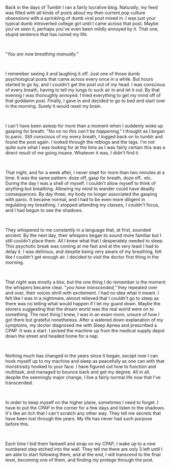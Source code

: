 Back in the days of Tumblr I ran a fairly lucrative blog. Naturally, my feed was filled with all kinds of posts about my then current pop culture obsessions with a sprinkling of dumb viral post mixed in. I was just your typical dumb introverted college girl until I came across that post. Maybe you've seen it, perhaps you've even been mildly annoyed by it. That one, stupid sentence that has ruined my life. 

&#x200B;

"*You are now breathing manually."*

&#x200B;

I remember seeing it and laughing it off. Just one of those dumb psychological posts that came across every once in a while. But hours started to go by, and I couldn't get the post out of my head. I was conscious of every breath, having to tell my lungs to suck air in and let it out. By that evening I was thoroughly annoyed. I tried everything to get my mind off of that goddamn post. Finally, I gave in and decided to go to bed and start over in the morning. Surely it would reset my brain.

&#x200B;

I can't have been asleep for more than a moment when I suddenly woke up gasping for breath. "*No no no this can't be happening,"* I thought as I began to panic. Still conscious of my every breath, I logged back on to tumblr and found the post again. I looked through the reblogs and the tags. I'm not quite sure what I was looking for at the time as I was fairly certain this was a direct result of me going insane. Whatever it was, I didn't find it. 

&#x200B;

That night, and for a week after, I never slept for more than two minutes at a time. It was the same pattern: doze off, gasp for breath, doze off.. etc. During the day I was a shell of myself. I couldn't allow myself to think of anything but breathing. Allowing my mind to wander could have deadly consequences. By day three, my body no longer associated the gasping with panic. It became normal, and I had to be even more diligent in regulating my breathing. I stopped attending my classes, I couldn't focus, and I had begun to see the shadows. 

&#x200B;

They whispered to me constantly in a language that, at first, sounded ancient. By the next day, their whispers began to sound more familiar but I still couldn't place them. All I knew what that I desperately needed to sleep. This psychotic break was coming at me fast and at the very least I had to delay it. I was delirious, and despite being very aware of my breathing, felt like I couldn't get enough air. I decided to visit the doctor first thing in the morning. 

&#x200B;

That night was mostly a blur, but the one thing I do remember is the moment the whispers became clear. "*you have transcended,"* they repeated over and over, their voices shrill with excitement. I had no idea what it meant. I felt like I was in a nightmare, almost relieved that I couldn't go to sleep as there was no telling what would happen if I let my guard down. Maybe the stoners suggesting that the dream world was the real world were on to something. The next thing I knew, I was in an exam room, unsure of how I got there but grateful nonetheless. After a watered down explanation of my symptoms, my doctor diagnosed me with Sleep Apnea and prescribed a CPAP. It was a start. I picked the machine up from the medical supply depot down the street and headed home for a nap. 

&#x200B;

Nothing much has changed in the years since it began, except now I can hook myself up to my machine and sleep as peacefully as one can with that monstrosity hooked to your face. I have figured out how to function and multitask, and managed to bounce back and get my degree. All in all, despite the seemingly major change, I live a fairly normal life now that I've transcended. 

&#x200B;

In order to keep myself on the higher plane, sometimes I need to forget. I have to put the CPAP in the corner for a few days and listen to the shadows. It's like an itch that I can't scratch any other way. They tell me secrets that have been lost through the years. My life has never had such purpose before this. 

&#x200B;

Each time I bid them farewell and strap on my CPAP, I wake up to a new numbered step etched into the wall. They tell me there are only 3 left until I am able to start following them, and at the end, I will transcend to the final level, becoming one of them, and finding my protege through the post.